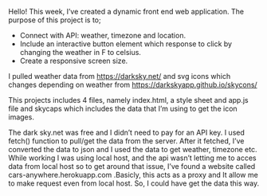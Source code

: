 Hello!
This week, I’ve created a dynamic front end web application.
The purpose of this  project is to;
- Connect with API: weather, timezone and location.
- Include an interactive button element which response to click by changing the weather in F to celsius.
- Create a responsive screen size.

I pulled weather data from https://darksky.net/ and svg icons which changes depending on weather from https://darkskyapp.github.io/skycons/

This projects includes 4 files, namely index.html, a style sheet and app.js file and skycaps which includes the data that I’m using to get the icon images. 

The dark sky.net was free and I didn’t need to pay for an API key. I used fetch() function to pull/get the data from the server. After it fetched, I’ve converted the data to json and I used the data to get weather, timezone etc. 
While working I was using local host, and the api wasn’t letting me to acces data from local host so to get around that issue, I’ve found a website called cars-anywhere.herokuapp.com .Basicly, this acts as a proxy and It allow me to make request even from local host. So, I could have get the data this way. 

